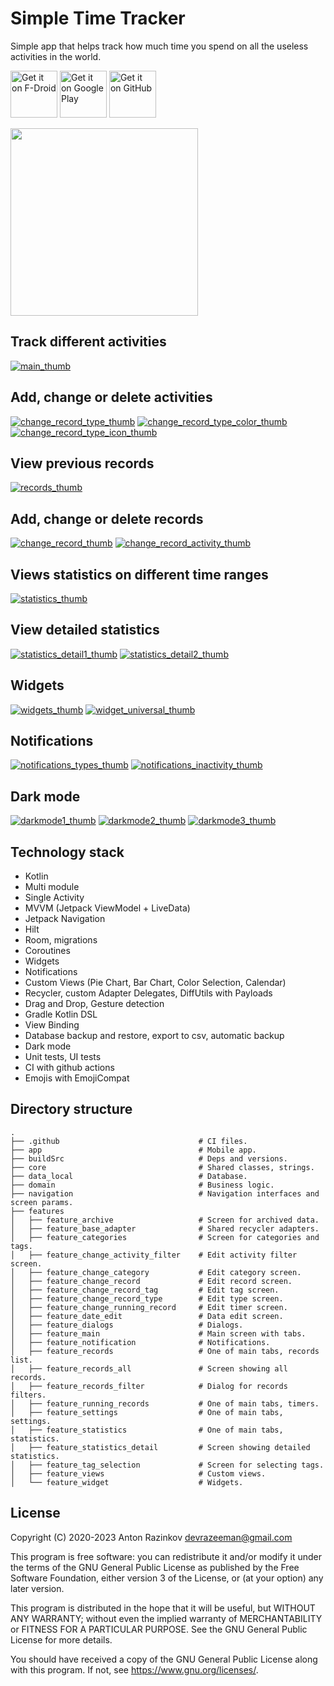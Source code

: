 # Simple Time Tracker

Simple app that helps track how much time you spend on all the useless activities in the world.

[<img src="https://fdroid.gitlab.io/artwork/badge/get-it-on.png"
     alt="Get it on F-Droid"
     height="75">](https://f-droid.org/packages/com.razeeman.util.simpletimetracker/)
[<img src="https://play.google.com/intl/en_us/badges/images/generic/en-play-badge.png"
     alt="Get it on Google Play"
     height="75">](https://play.google.com/store/apps/details?id=com.razeeman.util.simpletimetracker)
[<img src="https://github.com/machiav3lli/oandbackupx/blob/034b226cea5c1b30eb4f6a6f313e4dadcbb0ece4/badge_github.png"
     alt="Get it on GitHub"
     height="75">](https://github.com/Razeeman/Android-SimpleTimeTracker/releases/latest)

<img src="dev_files/preview.gif" width="300"/>

## Track different activities

[![main_thumb]][main]
<br>

## Add, change or delete activities

[![change_record_type_thumb]][change_record_type]
[![change_record_type_color_thumb]][change_record_type_color]
[![change_record_type_icon_thumb]][change_record_type_icon]
<br>

## View previous records

[![records_thumb]][records]
<br>

## Add, change or delete records

[![change_record_thumb]][change_record]
[![change_record_activity_thumb]][change_record_activity]
<br>

## Views statistics on different time ranges

[![statistics_thumb]][statistics]
<br>

## View detailed statistics

[![statistics_detail1_thumb]][statistics_detail1]
[![statistics_detail2_thumb]][statistics_detail2]
<br>

## Widgets

[![widgets_thumb]][widgets]
[![widget_universal_thumb]][widget_universal]
<br>

## Notifications

[![notifications_types_thumb]][notifications_types]
[![notifications_inactivity_thumb]][notifications_inactivity]
<br>

## Dark mode

[![darkmode1_thumb]][darkmode1]
[![darkmode2_thumb]][darkmode2]
[![darkmode3_thumb]][darkmode3]
<br>

## Technology stack
- Kotlin
- Multi module
- Single Activity
- MVVM (Jetpack ViewModel + LiveData)
- Jetpack Navigation
- Hilt
- Room, migrations
- Coroutines
- Widgets
- Notifications
- Custom Views (Pie Chart, Bar Chart, Color Selection, Calendar)
- Recycler, custom Adapter Delegates, DiffUtils with Payloads
- Drag and Drop, Gesture detection
- Gradle Kotlin DSL
- View Binding
- Database backup and restore, export to csv, automatic backup
- Dark mode
- Unit tests, UI tests
- CI with github actions
- Emojis with EmojiCompat

## Directory structure
    .
    ├── .github                               # CI files.
    ├── app                                   # Mobile app.
    ├── buildSrc                              # Deps and versions.
    ├── core                                  # Shared classes, strings.
    ├── data_local                            # Database.
    ├── domain                                # Business logic.
    ├── navigation                            # Navigation interfaces and screen params.
    ├── features
    │   ├── feature_archive                   # Screen for archived data.
    │   ├── feature_base_adapter              # Shared recycler adapters.
    │   ├── feature_categories                # Screen for categories and tags.
    │   ├── feature_change_activity_filter    # Edit activity filter screen.
    │   ├── feature_change_category           # Edit category screen.
    │   ├── feature_change_record             # Edit record screen.
    │   ├── feature_change_record_tag         # Edit tag screen.
    │   ├── feature_change_record_type        # Edit type screen.
    │   ├── feature_change_running_record     # Edit timer screen.
    │   ├── feature_date_edit                 # Data edit screen.
    │   ├── feature_dialogs                   # Dialogs.
    │   ├── feature_main                      # Main screen with tabs.
    │   ├── feature_notification              # Notifications.
    │   ├── feature_records                   # One of main tabs, records list.
    │   ├── feature_records_all               # Screen showing all records.
    │   ├── feature_records_filter            # Dialog for records filters.
    │   ├── feature_running_records           # One of main tabs, timers.
    │   ├── feature_settings                  # One of main tabs, settings.
    │   ├── feature_statistics                # One of main tabs, statistics.
    │   ├── feature_statistics_detail         # Screen showing detailed statistics.
    │   ├── feature_tag_selection             # Screen for selecting tags.
    │   ├── feature_views                     # Custom views.
    │   └── feature_widget                    # Widgets.

## License
Copyright (C) 2020-2023 Anton Razinkov devrazeeman@gmail.com

This program is free software: you can redistribute it and/or modify
it under the terms of the GNU General Public License as published by
the Free Software Foundation, either version 3 of the License, or
(at your option) any later version.

This program is distributed in the hope that it will be useful,
but WITHOUT ANY WARRANTY; without even the implied warranty of
MERCHANTABILITY or FITNESS FOR A PARTICULAR PURPOSE.  See the
GNU General Public License for more details.

You should have received a copy of the GNU General Public License
along with this program.  If not, see <https://www.gnu.org/licenses/>.



[change_record_thumb]: dev_files/screens/change_record_thumb.png
[change_record]: dev_files/screens/change_record.png
[change_record_activity_thumb]: dev_files/screens/change_record_activity_thumb.png
[change_record_activity]: dev_files/screens/change_record_activity.png

[change_record_type_thumb]: dev_files/screens/change_record_type_thumb.png
[change_record_type]: dev_files/screens/change_record_type.png
[change_record_type_color_thumb]: dev_files/screens/change_record_type_color_thumb.png
[change_record_type_color]: dev_files/screens/change_record_type_color.png
[change_record_type_icon_thumb]: dev_files/screens/change_record_type_icon_thumb.png
[change_record_type_icon]: dev_files/screens/change_record_type_icon.png

[main_thumb]: dev_files/screens/main_thumb.png
[main]: dev_files/screens/main.png

[records_thumb]: dev_files/screens/records_thumb.png
[records]: dev_files/screens/records.png

[statistics_thumb]: dev_files/screens/statistics_thumb.png
[statistics]: dev_files/screens/statistics.png

[statistics_detail1_thumb]: dev_files/screens/statistics_detail1_thumb.png
[statistics_detail1]: dev_files/screens/statistics_detail1.png
[statistics_detail2_thumb]: dev_files/screens/statistics_detail2_thumb.png
[statistics_detail2]: dev_files/screens/statistics_detail2.png

[widgets_thumb]: dev_files/screens/widgets_thumb.png
[widgets]: dev_files/screens/widgets.png

[widget_universal_thumb]: dev_files/screens/widget_universal_thumb.png
[widget_universal]: dev_files/screens/widget_universal.png

[notifications_types_thumb]: dev_files/screens/notifications_types_thumb.png
[notifications_types]: dev_files/screens/notifications_types.png
[notifications_inactivity_thumb]: dev_files/screens/notifications_inactivity_thumb.png
[notifications_inactivity]: dev_files/screens/notifications_inactivity.png

[darkmode1_thumb]: dev_files/screens/darkmode1_thumb.png
[darkmode1]: dev_files/screens/darkmode1.png
[darkmode2_thumb]: dev_files/screens/darkmode2_thumb.png
[darkmode2]: dev_files/screens/darkmode2.png
[darkmode3_thumb]: dev_files/screens/darkmode3_thumb.png
[darkmode3]: dev_files/screens/darkmode3.png
